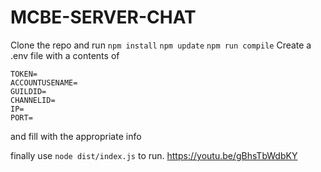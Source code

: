 # MCBE-SERVER-CHAT
Clone the repo and run
`npm install`
`npm update`
`npm run compile`
Create a .env file with a contents of 
```
TOKEN=
ACCOUNTUSENAME=
GUILDID=
CHANNELID=
IP=
PORT=
```
and fill with the appropriate info

finally use `node dist/index.js` to run.
https://youtu.be/gBhsTbWdbKY
